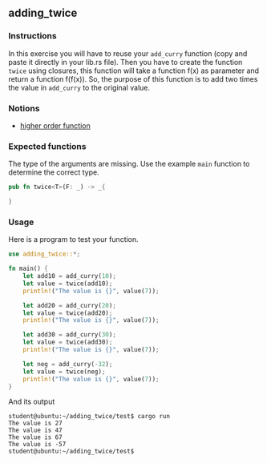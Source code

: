 ## adding_twice

### Instructions

In this exercise you will have to reuse your `add_curry` function (copy and paste it directly in your lib.rs file).
Then you have to create the function `twice` using closures, this function will
take a function f(x) as parameter and return a function f(f(x)).
So, the purpose of this function is to add two times the value in `add_curry` to the original value.

### Notions

- [higher order function](https://doc.rust-lang.org/rust-by-example/fn/hof.html#higher-order-functions)

### Expected functions

The type of the arguments are missing. Use the example `main` function to determine the correct type.

```rust
pub fn twice<T>(F: _) -> _{

}
```

### Usage

Here is a program to test your function.

```rust
use adding_twice::*;

fn main() {
    let add10 = add_curry(10);
    let value = twice(add10);
    println!("The value is {}", value(7));

    let add20 = add_curry(20);
    let value = twice(add20);
    println!("The value is {}", value(7));

    let add30 = add_curry(30);
    let value = twice(add30);
    println!("The value is {}", value(7));

    let neg = add_curry(-32);
    let value = twice(neg);
    println!("The value is {}", value(7));
}
```

And its output

```console
student@ubuntu:~/adding_twice/test$ cargo run
The value is 27
The value is 47
The value is 67
The value is -57
student@ubuntu:~/adding_twice/test$
```
